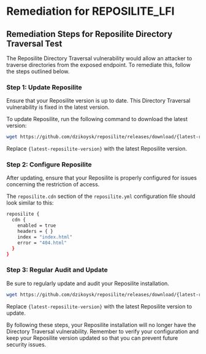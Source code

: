 # Remediation for REPOSILITE_LFI

## Remediation Steps for Reposilite Directory Traversal Test

The Reposilite Directory Traversal vulnerability would allow an attacker to traverse directories from the exposed endpoint. To remediate this, follow the steps outlined below.

### Step 1: Update Reposilite
Ensure that your Reposilite version is up to date. This Directory Traversal vulnerability is fixed in the latest version. 

To update Reposilite, run the following command to download the latest version:

```bash
wget https://github.com/dzikoysk/reposilite/releases/download/{latest-reposilite-version}/reposilite.jar
```
Replace `{latest-reposilite-version}` with the latest Reposilite version.

### Step 2: Configure Reposilite 

After updating, ensure that your Reposilite is properly configured for issues concerning the restriction of access. 

The `reposilite.cdn` section of the `reposilite.yml` configuration file should look similar to this:

```bash
reposilite {
  cdn {
    enabled = true
    headers = { }
    index = "index.html"
    error = "404.html"
  }
}
```

### Step 3: Regular Audit and Update

Be sure to regularly update and audit your Reposilite installation. 

```bash
wget https://github.com/dzikoysk/reposilite/releases/download/{latest-reposilite-version}/reposilite.jar
```
Replace `{latest-reposilite-version}` with the latest Reposilite version to update.

By following these steps, your Reposilite installation will no longer have the Directory Traversal vulnerability. Remember to verify your configuration and keep your Reposilite version updated so that you can prevent future security issues.
